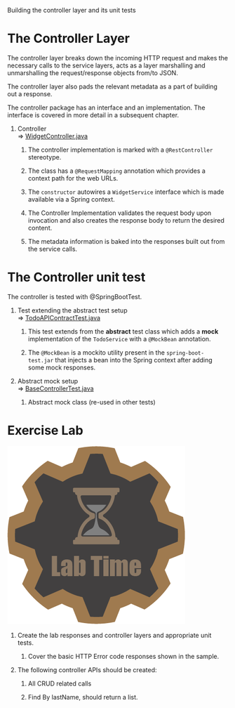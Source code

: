 Building the controller layer and its unit tests

# The Controller Layer

The controller layer breaks down the incoming HTTP request and makes the
necessary calls to the service layers, acts as a layer marshalling and
unmarshalling the request/response objects from/to JSON.

The controller layer also pads the relevant metadata as a part of
building out a response.

The controller package has an interface and an implementation. The
interface is covered in more detail in a subsequent chapter.

1.  Controller  
    ⇒
    [WidgetController.java](../../phonebook/src/main/java/com/codedifferently/phonebook/widgets/controllers/WidgetController.java)

    1.  The controller implementation is marked with a `@RestController`
        stereotype.

    2.  The class has a `@RequestMapping` annotation which provides a
        context path for the web URLs.

    3.  The `constructor` autowires a `WidgetService` interface which is
        made available via a Spring context.

    4.  The Controller Implementation validates the request body upon
        invocation and also creates the response body to return the
        desired content.

    5.  The metadata information is baked into the responses built out
        from the service calls.

# The Controller unit test

The controller is tested with @SpringBootTest.

1.  Test extending the abstract test setup  
    ⇒
    [TodoAPIContractTest.java](../../phonebook/src/test/java/com/codedifferently/phonebook/widgets/controllers/TodoAPIContractTest.java)

    1.  This test extends from the **abstract** test class which adds a
        **mock** implementation of the `TodoService` with a `@MockBean`
        annotation.

    2.  The `@MockBean` is a mockito utility present in the
        `spring-boot-test.jar` that injects a bean into the Spring
        context after adding some mock responses.

2.  Abstract mock setup  
    ⇒
    [BaseControllerTest.java](../../phonebook/src/test/java/com.codedifferently.phonebook/BaseControllerTest.java)

    1.  Abstract mock class (re-used in other tests)

# Exercise Lab

![Lab](images/labtime.png)

1.  Create the lab responses and controller layers and appropriate unit
    tests.

    1.  Cover the basic HTTP Error code responses shown in the sample.

2.  The following controller APIs should be created:

    1.  All CRUD related calls

    2.  Find By lastName, should return a list.
